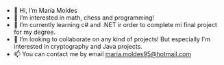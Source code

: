 - 👋 Hi, I’m María Moldes
- 👀 I’m interested in math, chess and programming!
- 🌱 I’m currently learning c# and .NET ir order to complete mi final project for my degree.
- 💞️ I’m looking to collaborate on any kind of projects! But especially I'm interested in cryptography and Java projects.
- 📫 You can contact me by email maria.moldes95@hotmail.com

<!---
mmoldes/mmoldes is a ✨ special ✨ repository because its `README.md` (this file) appears on your GitHub profile.
You can click the Preview link to take a look at your changes.
--->
